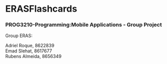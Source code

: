 # ERASFlashcards
<h3>PROG3210-Programming:Mobile Applications - Group Project</h3>

Group ERAS:

Adriel Roque, 8622839  
Emad Slehat, 8617677  
Rubens Almeida, 8656349  
